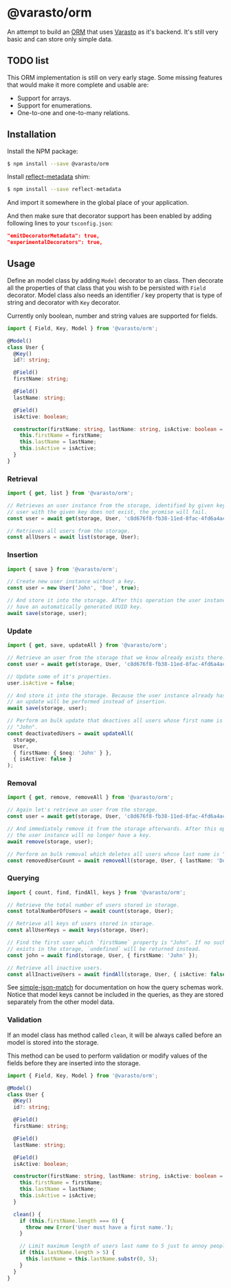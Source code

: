 # @varasto/orm

An attempt to build an [ORM] that uses [Varasto] as it's backend. It's still
very basic and can store only simple data.

[orm]: https://en.wikipedia.org/wiki/Object%E2%80%93relational_mapping
[varasto]: https://github.com/RauliL/varasto

## TODO list

This ORM implementation is still on very early stage. Some missing features
that would make it more complete and usable are:

- Support for arrays.
- Support for enumerations.
- One-to-one and one-to-many relations.

## Installation

Install the NPM package:

```bash
$ npm install --save @varasto/orm
```

Install [reflect-metadata] shim:

```bash
$ npm install --save reflect-metadata
```

And import it somewhere in the global place of your application.

And then make sure that decorator support has been enabled by adding following
lines to your `tsconfig.json`:

```JSON
"emitDecoratorMetadata": true,
"experimentalDecorators": true,
```

[reflect-metadata]: https://github.com/rbuckton/reflect-metadata

## Usage

Define an model class by adding `Model` decorator to an class. Then decorate
all the properties of that class that you wish to be persisted with `Field`
decorator. Model class also needs an identifier / key property that is type
of string and decorator with `Key` decorator.

Currently only boolean, number and string values are supported for fields.

```TypeScript
import { Field, Key, Model } from '@varasto/orm';

@Model()
class User {
  @Key()
  id?: string;

  @Field()
  firstName: string;

  @Field()
  lastName: string;

  @Field()
  isActive: boolean;

  constructor(firstName: string, lastName: string, isActive: boolean = true) {
    this.firstName = firstName;
    this.lastName = lastName;
    this.isActive = isActive;
  }
}
```

### Retrieval

```TypeScript
import { get, list } from '@varasto/orm';

// Retrieves an user instance from the storage, identified by given key. If an
// user with the given key does not exist, the promise will fail.
const user = await get(storage, User, 'c8d676f8-fb38-11ed-8fac-4fd6a4acc103');

// Retrieves all users from the storage.
const allUsers = await list(storage, User);
```

### Insertion

```TypeScript
import { save } from '@varasto/orm';

// Create new user instance without a key.
const user = new User('John', 'Doe', true);

// And store it into the storage. After this operation the user instance will
// have an automatically generated UUID key.
await save(storage, user);
```

### Update

```TypeScript
import { get, save, updateAll } from '@varasto/orm';

// Retrieve an user from the storage that we know already exists there.
const user = await get(storage, User, 'c8d676f8-fb38-11ed-8fac-4fd6a4acc103');

// Update some of it's properties.
user.isActive = false;

// And store it into the storage. Because the user instance already has an key,
// an update will be performed instead of insertion.
await save(storage, user);

// Perform an bulk update that deactives all users whose first name is not
// "John".
const deactivatedUsers = await updateAll(
  storage,
  User,
  { firstName: { $neq: 'John' } },
  { isActive: false }
);
```

### Removal

```TypeScript
import { get, remove, removeAll } from '@varasto/orm';

// Again let's retrieve an user from the storage.
const user = await get(storage, User, 'c8d676f8-fb38-11ed-8fac-4fd6a4acc103');

// And immediately remove it from the storage afterwards. After this operation
// the user instance will no longer have a key.
await remove(storage, user);

// Perform an bulk removal which deletes all users whose last name is "Doe".
const removedUserCount = await removeAll(storage, User, { lastName: 'Doe' });
```

### Querying

```TypeScript
import { count, find, findAll, keys } from '@varasto/orm';

// Retrieve the total number of users stored in storage.
const totalNumberOfUsers = await count(storage, User);

// Retrieve all keys of users stored in storage.
const allUserKeys = await keys(storage, User);

// Find the first user which `firstName` property is "John". If no such user
// exists in the storage, `undefined` will be returned instead.
const john = await find(storage, User, { firstName: 'John' });

// Retrieve all inactive users.
const allInactiveUsers = await findAll(storage, User, { isActive: false });
```

See [simple-json-match] for documentation on how the query schemas work. Notice
that model keys cannot be included in the queries, as they are stored
separately from the other model data.

[simple-json-match]: https://www.npmjs.com/package/simple-json-match

### Validation

If an model class has method called `clean`, it will be always called before an
model is stored into the storage.

This method can be used to perform validation or modify values of the fields
before they are inserted into the storage.

```TypeScript
import { Field, Key, Model } from '@varasto/orm';

@Model()
class User {
  @Key()
  id?: string;

  @Field()
  firstName: string;

  @Field()
  lastName: string;

  @Field()
  isActive: boolean;

  constructor(firstName: string, lastName: string, isActive: boolean = true) {
    this.firstName = firstName;
    this.lastName = lastName;
    this.isActive = isActive;
  }

  clean() {
    if (this.firstName.length === 0) {
      throw new Error('User must have a first name.');
    }

    // Limit maximum length of users last name to 5 just to annoy people.
    if (this.lastName.length > 5) {
      this.lastName = this.lastName.substr(0, 5);
    }
  }
}
```

